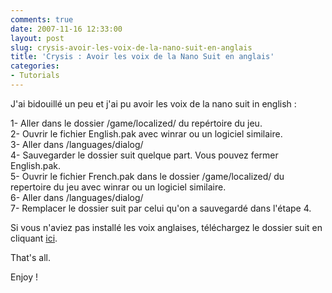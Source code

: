 ```yaml
---
comments: true
date: 2007-11-16 12:33:00
layout: post
slug: crysis-avoir-les-voix-de-la-nano-suit-en-anglais
title: 'Crysis : Avoir les voix de la Nano Suit en anglais'
categories:
- Tutorials
---
```


J'ai bidouillé un peu et j'ai pu avoir les voix de la nano suit in english :

1- Aller dans le dossier /game/localized/ du repértoire du jeu.  
2- Ouvrir le fichier English.pak avec winrar ou un logiciel similaire.  
3- Aller dans /languages/dialog/  
4- Sauvegarder le dossier suit quelque part. Vous pouvez fermer English.pak.  
5- Ouvrir le fichier French.pak dans le dossier /game/localized/ du repertoire du jeu avec winrar ou un logiciel similaire.  
6- Aller dans /languages/dialog/  
7- Remplacer le dossier suit par celui qu'on a sauvegardé dans l'étape 4.

Si vous n'aviez pas installé les voix anglaises, téléchargez le dossier suit en cliquant [ici](http://samy.neutron.free.fr/ups/Crysis/).

That's all.

Enjoy !
